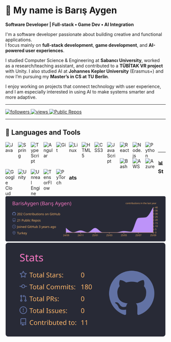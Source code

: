 # 👋 My name is Barış Aygen

**Software Developer | Full-stack • Game Dev • AI Integration**

I'm a software developer passionate about building creative and functional applications.  
I focus mainly on **full-stack development**, **game development**, and **AI-powered user experiences**.

I studied Computer Science & Engineering at **Sabancı University**, worked as a research/teaching assistant, and contributed to a **TÜBİTAK VR project** with Unity. I also studied AI at **Johannes Kepler University** (Erasmus+) and now I’m pursuing my **Master’s in CS at TU Berlin**.

I enjoy working on projects that connect technology with user experience, and I am especially interested in using AI to make systems smarter and more adaptive.

---

<p align="left">
  <p align="left">
  <!-- GitHub Followers -->
  <a href="https://github.com/BarisAygen">
    <img alt="followers" title="Follow me on GitHub"
      src="https://custom-icon-badges.demolab.com/github/followers/BarisAygen?color=236ad3&labelColor=1155ba&style=for-the-badge&logo=person-add&label=Follow&logoColor=white"/>
  </a>

  <!-- Profile Views -->
  <a href="https://github.com/BarisAygen">
    <img alt="views" title="Profile Views"
      src="https://komarev.com/ghpvc/?username=BarisAygen&style=for-the-badge&color=yellow"/>
  </a>

  <!-- Public Repos -->
<a href="https://github.com/BarisAygen?tab=repositories">
  <img
    alt="Public Repos"
    title="Public Repositories"
    src="https://img.shields.io/badge/dynamic/json?url=https://api.github.com/users/BarisAygen&query=$.public_repos&label=Public%20Repos&logo=github&style=for-the-badge&color=green"/>
</a>

  <!-- YOUTUBE BADGES (COMMENTED OUT for later use) -->
  <!--
  <a href="https://www.youtube.com/channel/UCxxxxxx?sub_confirmation=1">
    <img alt="YouTube subscribers" title="Subscribe to my channel"
      src="https://custom-icon-badges.demolab.com/youtube/channel/subscribers/UCxxxxxx?color=red&labelColor=ce4630&style=for-the-badge&logo=youtube&label=SUBSCRIBE&logoColor=white"/>
  </a>

  <a href="https://www.youtube.com/channel/UCxxxxxx">
    <img alt="YouTube views" title="YouTube views"
      src="https://custom-icon-badges.demolab.com/youtube/channel/views/UCxxxxxx?color=red&labelColor=ce4630&style=for-the-badge&logo=youtube&label=VIEWS&logoColor=white"/>
  </a>
  -->
</p>

---

## 🔧 Languages and Tools

<img align="left" alt="Java" width="30px" style="padding-right:10px;" src="https://cdn.jsdelivr.net/gh/devicons/devicon/icons/java/java-original.svg" />
<img align="left" alt="Spring" width="30px" style="padding-right:10px;" src="https://cdn.jsdelivr.net/gh/devicons/devicon/icons/spring/spring-original.svg" />
<img align="left" alt="TypeScript" width="30px" style="padding-right:10px;" src="https://cdn.jsdelivr.net/gh/devicons/devicon/icons/typescript/typescript-plain.svg" />
<img align="left" alt="Angular" width="30px" style="padding-right:10px;" src="https://cdn.jsdelivr.net/gh/devicons/devicon/icons/angularjs/angularjs-plain.svg" />
<img align="left" alt="Git" width="30px" style="padding-right:10px;" src="https://cdn.jsdelivr.net/gh/devicons/devicon/icons/git/git-original.svg" />
<img align="left" alt="Linux" width="30px" style="padding-right:10px;" src="https://cdn.jsdelivr.net/gh/devicons/devicon/icons/linux/linux-original.svg" />
<img align="left" alt="HTML5" width="30px" style="padding-right:10px;" src="https://cdn.jsdelivr.net/gh/devicons/devicon/icons/html5/html5-plain.svg" />
<img align="left" alt="CSS3" width="30px" style="padding-right:10px;" src="https://cdn.jsdelivr.net/gh/devicons/devicon/icons/css3/css3-plain.svg" />
<img align="left" alt="JavaScript" width="30px" style="padding-right:10px;" src="https://cdn.jsdelivr.net/gh/devicons/devicon/icons/javascript/javascript-plain.svg" />
<img align="left" alt="React" width="30px" style="padding-right:10px;" src="https://cdn.jsdelivr.net/gh/devicons/devicon/icons/react/react-original.svg" />
<img align="left" alt="Node.js" width="30px" style="padding-right:10px;" src="https://cdn.jsdelivr.net/gh/devicons/devicon/icons/nodejs/nodejs-original.svg" />
<img align="left" alt="Python" width="30px" style="padding-right:10px;" src="https://cdn.jsdelivr.net/gh/devicons/devicon/icons/python/python-plain.svg" />
<img align="left" alt="Bash" width="30px" style="padding-right:10px;" src="https://cdn.jsdelivr.net/gh/devicons/devicon/icons/bash/bash-original.svg" />
<img align="left" alt="AWS" width="30px" style="padding-right:10px;" src="https://cdn.jsdelivr.net/gh/devicons/devicon/icons/amazonwebservices/amazonwebservices-original-wordmark.svg" />
<img align="left" alt="Azure" width="30px" style="padding-right:10px;" src="https://cdn.jsdelivr.net/gh/devicons/devicon/icons/azure/azure-original.svg" />
<img align="left" alt="Google Cloud" width="30px" style="padding-right:10px;" src="https://cdn.jsdelivr.net/gh/devicons/devicon/icons/googlecloud/googlecloud-original.svg" />
<img align="left" alt="Unity" width="30px" style="padding-right:10px;" src="https://cdn.jsdelivr.net/gh/devicons/devicon/icons/unity/unity-original.svg" />
<img align="left" alt="Unreal Engine" width="30px" style="padding-right:10px;" src="https://cdn.jsdelivr.net/gh/devicons/devicon/icons/unrealengine/unrealengine-original.svg" />
<img align="left" alt="TensorFlow" width="30px" style="padding-right:10px;" src="https://cdn.jsdelivr.net/gh/devicons/devicon/icons/tensorflow/tensorflow-original.svg" />
<img align="left" alt="PyTorch" width="30px" style="padding-right:10px;" src="https://cdn.jsdelivr.net/gh/devicons/devicon/icons/pytorch/pytorch-original.svg" />

<br />

---

### 📊 Stats
<!-- Choices: github, dracula, tokyonight, monokai, nord, 2077, solarized, vue, gruvbox, github_dark etc. -->
![Profile Details](https://raw.githubusercontent.com/BarisAygen/BarisAygen/main/profile-summary-card-output/dracula/0-profile-details.svg)
![Stats](https://raw.githubusercontent.com/BarisAygen/BarisAygen/main/profile-summary-card-output/dracula/3-stats.svg)
